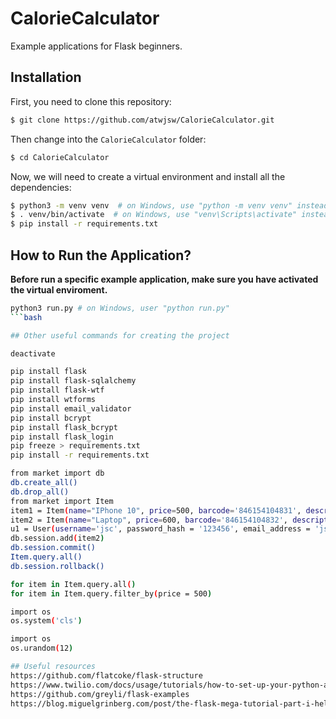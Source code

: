 # CalorieCalculator

Example applications for Flask beginners.

## Installation

First, you need to clone this repository:

```bash
$ git clone https://github.com/atwjsw/CalorieCalculator.git
```

Then change into the `CalorieCalculator` folder:

```bash
$ cd CalorieCalculator
```

Now, we will need to create a virtual environment and install all the dependencies:

```bash
$ python3 -m venv venv  # on Windows, use "python -m venv venv" instead
$ . venv/bin/activate  # on Windows, use "venv\Scripts\activate" instead
$ pip install -r requirements.txt
```
## How to Run the Application?

**Before run a specific example application, make sure you have activated the virtual enviroment.**

```bash
python3 run.py # on Windows, user "python run.py"
```bash

## Other useful commands for creating the project

deactivate

pip install flask
pip install flask-sqlalchemy
pip install flask-wtf
pip install wtforms
pip install email_validator
pip install bcrypt
pip install flask_bcrypt
pip install flask_login
pip freeze > requirements.txt
pip install -r requirements.txt

from market import db
db.create_all()
db.drop_all()
from market import Item
item1 = Item(name="IPhone 10", price=500, barcode='846154104831', description='iphone 10 desc')
item2 = Item(name="Laptop", price=600, barcode='846154104832', description='Laptop desc')
u1 = User(username='jsc', password_hash = '123456', email_address = 'jsc@jsc.com')
db.session.add(item2)
db.session.commit()
Item.query.all()
db.session.rollback()

for item in Item.query.all()
for item in Item.query.filter_by(price = 500)

import os
os.system('cls')

import os
os.urandom(12)

## Useful resources
https://github.com/flatcoke/flask-structure
https://www.twilio.com/docs/usage/tutorials/how-to-set-up-your-python-and-flask-development-environment
https://github.com/greyli/flask-examples
https://blog.miguelgrinberg.com/post/the-flask-mega-tutorial-part-i-hello-world
